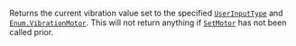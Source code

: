 Returns the current vibration value set to the specified
[`UserInputType`](https://create.roblox.com/docs/reference/engine/classes/InputObject#UserInputType) and [`Enum.VibrationMotor`](https://create.roblox.com/docs/reference/engine/enums/VibrationMotor).
This will not return anything if [`SetMotor`](https://create.roblox.com/docs/reference/engine/classes/HapticService#SetMotor)
has not been called prior.